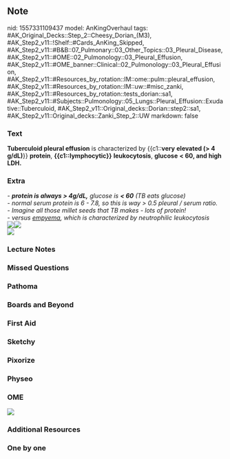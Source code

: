 ## Note
nid: 1557331109437
model: AnKingOverhaul
tags: #AK_Original_Decks::Step_2::Cheesy_Dorian_(M3), #AK_Step2_v11::!Shelf::#Cards_AnKing_Skipped, #AK_Step2_v11::#B&B::07_Pulmonary::03_Other_Topics::03_Pleural_Disease, #AK_Step2_v11::#OME::02_Pulmonology::03_Pleural_Effusion, #AK_Step2_v11::#OME_banner::Clinical::02_Pulmonology::03_Pleural_Effusion, #AK_Step2_v11::#Resources_by_rotation::IM::ome::pulm::pleural_effusion, #AK_Step2_v11::#Resources_by_rotation::IM::uw::#misc_zanki, #AK_Step2_v11::#Resources_by_rotation::tests_dorian::sa1, #AK_Step2_v11::#Subjects::Pulmonology::05_Lungs::Pleural_Effusion::Exudative::Tuberculoid, #AK_Step2_v11::Original_decks::Dorian::step2::sa1, #AK_Step2_v11::Original_decks::Zanki_Step_2::UW
markdown: false

### Text
<b>Tuberculoid pleural effusion</b> is characterized by
{{c1::<b>very</b> <b>elevated (> 4 g/dL)</b>}} <b>protein</b>,
<b>{{c1::lymphocytic}}</b> <b>leukocytosis</b>, <b>glucose</b>
<b>< 60, and high LDH.</b>

### Extra
<div>
  <i>- <b>protein is always > 4g/dL,</b> glucose is <b><
  60</b> (TB eats glucose)</i>
</div>
<div>
  <i>- normal serum protein is 6 - 7.8, so this is way > 0.5
  pleural / serum ratio.</i>
</div>
<div>
  <i>- Imagine all those millet seeds that TB makes - lots of
  protein!</i>
</div>
<div>
  <i>- versus <u>empyema</u>, which is characterized by
  neutrophilic leukocytosis</i>
</div>
<div></div>
<div><img src="whoo.png"><img src="grrrr.png"></div>
<div><img src="yee.png"></div>

### Lecture Notes


### Missed Questions


### Pathoma


### Boards and Beyond


### First Aid


### Sketchy


### Pixorize


### Physeo


### OME
<div class="ome-widget">
  <a href=
  "https://onlinemeded.org/spa/pulmonology/pleural-effusion/acquire?ref=anki">
  <img src="_OME_AnkiFlashcards_Lesson_2.png"></a>
</div>

### Additional Resources


### One by one

